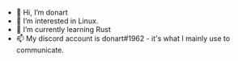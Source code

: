- 👋 Hi, I’m donart
- 👀 I’m interested in Linux.
- 🌱 I’m currently learning Rust
- 📫 My discord account is donart#1962 - it's what I mainly use to communicate.

<!---
DonArt-Q/DonArt-Q is a ✨ special ✨ repository because its `README.md` (this file) appears on your GitHub profile.
You can click the Preview link to take a look at your changes.
--->
